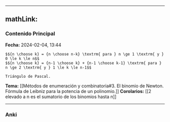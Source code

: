 
---
mathLink:
---
### Contenido Principal

**Fecha:** 2024-02-04, 13:44

```ad-proposition
$${n \choose k} = {n \choose n-k} \textrm{ para } n \ge 1 \textrm{ y } 0 \le k \le n$$
$${n \choose k} = {n-1 \choose k} + {n-1 \choose k-1} \textrm{ para } n \ge 2 \textrm{ y } 1 \le k \le n-1$$
```


```ad-proof
Triángulo de Pascal.
```



**Tema:** [[Métodos de enumeración y combinatoria#3. El binomio de Newton. Fórmula de Leibniz para la potencia de un polinomio.]]
**Corolarios:** [[2 elevado a n es el sumatorio de los binomios hasta n]]

---
### Anki

